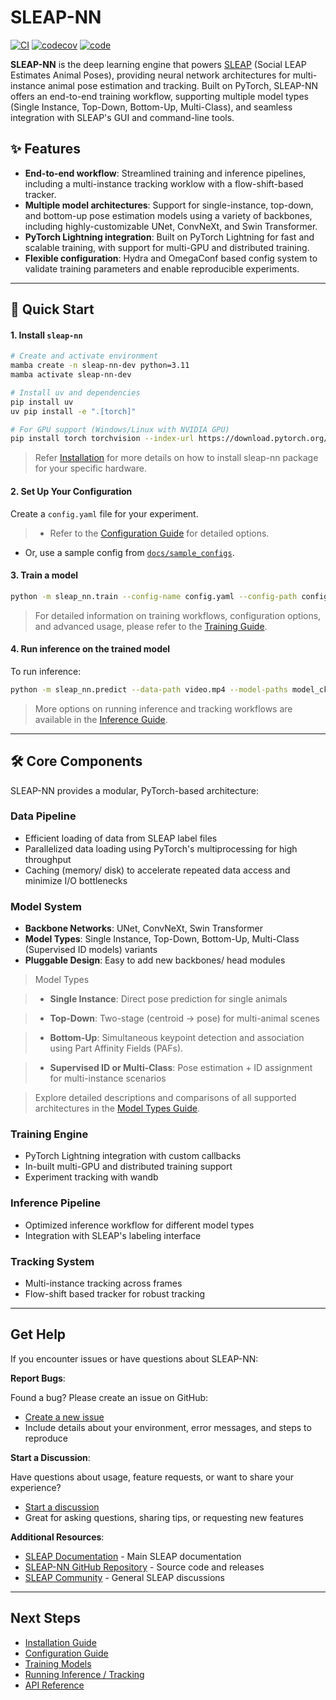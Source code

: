 # SLEAP-NN

[![CI](https://github.com/talmolab/sleap-nn/actions/workflows/ci.yml/badge.svg)](https://github.com/talmolab/sleap-nn/actions/workflows/ci.yml)
[![codecov](https://codecov.io/gh/talmolab/sleap-nn/branch/main/graph/badge.svg?token=Sj8kIFl3pi)](https://codecov.io/gh/talmolab/sleap-nn)
[![code](https://img.shields.io/github/stars/talmolab/sleap-nn)](https://github.com/talmolab/sleap-nn)
<!-- [![Release](https://img.shields.io/github/v/release/talmolab/sleap-nn?label=Latest)](https://github.com/talmolab/sleap-nn/releases/)
-->
**SLEAP-NN** is the deep learning engine that powers [SLEAP](https://sleap.ai) (Social LEAP Estimates Animal Poses), providing neural network architectures for multi-instance animal pose estimation and tracking. Built on PyTorch, SLEAP-NN offers an end-to-end training workflow, supporting multiple model types (Single Instance, Top-Down, Bottom-Up, Multi-Class), and seamless integration with SLEAP's GUI and command-line tools.

## ✨ Features 

- **End-to-end workflow**: Streamlined training and inference pipelines, including a multi-instance tracking worklow with a flow-shift-based tracker.
- **Multiple model architectures**: Support for single-instance, top-down, and bottom-up pose estimation models using a variety of backbones, including highly-customizable UNet, ConvNeXt, and Swin Transformer.
- **PyTorch Lightning integration**: Built on PyTorch Lightning for fast and scalable training, with support for multi-GPU and distributed training.
- **Flexible configuration**: Hydra and OmegaConf based config system to validate training parameters and enable reproducible experiments.

---


## 🚀 Quick Start

#### 1. Install `sleap-nn`

```bash
# Create and activate environment
mamba create -n sleap-nn-dev python=3.11
mamba activate sleap-nn-dev
```

```bash
# Install uv and dependencies
pip install uv
uv pip install -e ".[torch]"
```

```bash
# For GPU support (Windows/Linux with NVIDIA GPU)
pip install torch torchvision --index-url https://download.pytorch.org/whl/cu118
```

> Refer [Installation](installation.md) for more details on how to install sleap-nn package for your specific hardware.

#### 2. Set Up Your Configuration

Create a `config.yaml` file for your experiment.

> - Refer to the [Configuration Guide](config.md) for detailed options.
  - Or, use a sample config from [`docs/sample_configs`](https://github.com/talmolab/sleap-nn/tree/main/docs/sample_configs).

#### 3. Train a model

```bash
python -m sleap_nn.train --config-name config.yaml --config-path configs/ "data_config.train_labels_path=[labels.pkg.slp]"
```
> For detailed information on training workflows, configuration options, and advanced usage, please refer to the [Training Guide](training.md).

#### 4. Run inference on the trained model

To run inference:
```bash
python -m sleap_nn.predict --data-path video.mp4 --model-paths model_ckpt_dir/
```
> More options on running inference and tracking workflows are available in the [Inference Guide](inference.md).

---


## 🛠️ Core Components

SLEAP-NN provides a modular, PyTorch-based architecture:

### **Data Pipeline**

- Efficient loading of data from SLEAP label files
- Parallelized data loading using PyTorch's multiprocessing for high throughput
- Caching (memory/ disk) to accelerate repeated data access and minimize I/O bottlenecks

### **Model System**

- **Backbone Networks**: UNet, ConvNeXt, Swin Transformer
- **Model Types**: Single Instance, Top-Down, Bottom-Up, Multi-Class (Supervised ID models) variants
- **Pluggable Design**: Easy to add new backbones/ head modules

> Model Types

> - **Single Instance**: Direct pose prediction for single animals

> - **Top-Down**: Two-stage (centroid → pose) for multi-animal scenes

> - **Bottom-Up**: Simultaneous keypoint detection and association using Part Affinity Fields (PAFs).

> - **Supervised ID or Multi-Class**: Pose estimation + ID assignment for multi-instance scenarios

> Explore detailed descriptions and comparisons of all supported architectures in the [Model Types Guide](models.md).

### **Training Engine**

- PyTorch Lightning integration with custom callbacks
- In-built multi-GPU and distributed training support
- Experiment tracking with wandb

### **Inference Pipeline**

- Optimized inference workflow for different model types
- Integration with SLEAP's labeling interface

### **Tracking System**

- Multi-instance tracking across frames
- Flow-shift based tracker for robust tracking


---


## Get Help

If you encounter issues or have questions about SLEAP-NN:

**Report Bugs**:

Found a bug? Please create an issue on GitHub:
- [Create a new issue](https://github.com/talmolab/sleap-nn/issues/new)
- Include details about your environment, error messages, and steps to reproduce

**Start a Discussion**:

Have questions about usage, feature requests, or want to share your experience?
- [Start a discussion](https://github.com/talmolab/sleap-nn/discussions)
- Great for asking questions, sharing tips, or requesting new features

**Additional Resources**:

- [SLEAP Documentation](https://sleap.ai) - Main SLEAP documentation
- [SLEAP-NN GitHub Repository](https://github.com/talmolab/sleap-nn) - Source code and releases
- [SLEAP Community](https://github.com/talmolab/sleap/discussions) - General SLEAP discussions

---

## Next Steps

- [Installation Guide](installation.md)
- [Configuration Guide](config.md)
- [Training Models](training.md)
- [Running Inference / Tracking](inference.md)
- [API Reference](api/index.md)